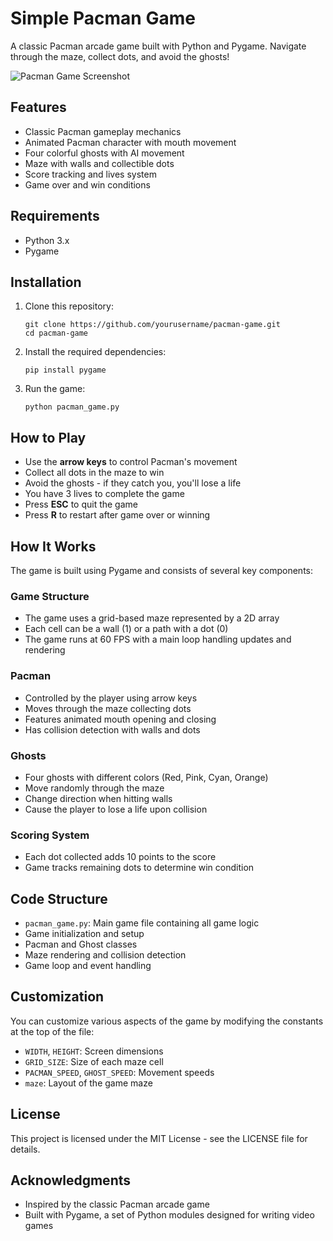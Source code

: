 # Simple Pacman Game

A classic Pacman arcade game built with Python and Pygame. Navigate through the maze, collect dots, and avoid the ghosts!

![Pacman Game Screenshot](screenshot.png)

## Features

- Classic Pacman gameplay mechanics
- Animated Pacman character with mouth movement
- Four colorful ghosts with AI movement
- Maze with walls and collectible dots
- Score tracking and lives system
- Game over and win conditions

## Requirements

- Python 3.x
- Pygame

## Installation

1. Clone this repository:
   ```
   git clone https://github.com/yourusername/pacman-game.git
   cd pacman-game
   ```

2. Install the required dependencies:
   ```
   pip install pygame
   ```

3. Run the game:
   ```
   python pacman_game.py
   ```

## How to Play

- Use the **arrow keys** to control Pacman's movement
- Collect all dots in the maze to win
- Avoid the ghosts - if they catch you, you'll lose a life
- You have 3 lives to complete the game
- Press **ESC** to quit the game
- Press **R** to restart after game over or winning

## How It Works

The game is built using Pygame and consists of several key components:

### Game Structure
- The game uses a grid-based maze represented by a 2D array
- Each cell can be a wall (1) or a path with a dot (0)
- The game runs at 60 FPS with a main loop handling updates and rendering

### Pacman
- Controlled by the player using arrow keys
- Moves through the maze collecting dots
- Features animated mouth opening and closing
- Has collision detection with walls and dots

### Ghosts
- Four ghosts with different colors (Red, Pink, Cyan, Orange)
- Move randomly through the maze
- Change direction when hitting walls
- Cause the player to lose a life upon collision

### Scoring System
- Each dot collected adds 10 points to the score
- Game tracks remaining dots to determine win condition

## Code Structure

- `pacman_game.py`: Main game file containing all game logic
- Game initialization and setup
- Pacman and Ghost classes
- Maze rendering and collision detection
- Game loop and event handling

## Customization

You can customize various aspects of the game by modifying the constants at the top of the file:
- `WIDTH`, `HEIGHT`: Screen dimensions
- `GRID_SIZE`: Size of each maze cell
- `PACMAN_SPEED`, `GHOST_SPEED`: Movement speeds
- `maze`: Layout of the game maze

## License

This project is licensed under the MIT License - see the LICENSE file for details.

## Acknowledgments

- Inspired by the classic Pacman arcade game
- Built with Pygame, a set of Python modules designed for writing video games
